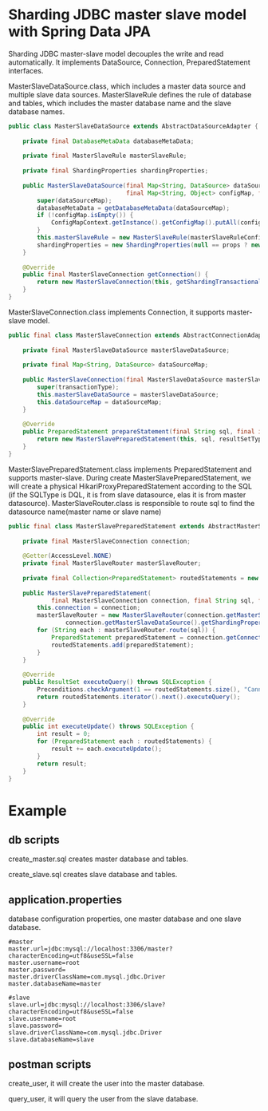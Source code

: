 # Sharding JDBC master slave model with Spring Data JPA
Sharding JDBC master-slave model decouples the write and read automatically. It implements DataSource, Connection, PreparedStatement interfaces.

MasterSlaveDataSource.class, which includes a master data source and multiple slave data sources. MasterSlaveRule defines the rule of database and tables, which includes the master database name and the slave database names.

```java
public class MasterSlaveDataSource extends AbstractDataSourceAdapter {
    
    private final DatabaseMetaData databaseMetaData;
    
    private final MasterSlaveRule masterSlaveRule;
    
    private final ShardingProperties shardingProperties;
    
    public MasterSlaveDataSource(final Map<String, DataSource> dataSourceMap, final MasterSlaveRuleConfiguration masterSlaveRuleConfig,
                                 final Map<String, Object> configMap, final Properties props) throws SQLException {
        super(dataSourceMap);
        databaseMetaData = getDatabaseMetaData(dataSourceMap);
        if (!configMap.isEmpty()) {
            ConfigMapContext.getInstance().getConfigMap().putAll(configMap);
        }
        this.masterSlaveRule = new MasterSlaveRule(masterSlaveRuleConfig);
        shardingProperties = new ShardingProperties(null == props ? new Properties() : props);
    }
    
    @Override
    public final MasterSlaveConnection getConnection() {
        return new MasterSlaveConnection(this, getShardingTransactionalDataSources().getDataSourceMap(), TransactionTypeHolder.get());
    }
}
``` 

MasterSlaveConnection.class implements Connection, it supports master-slave model.
```java
public final class MasterSlaveConnection extends AbstractConnectionAdapter {
    
    private final MasterSlaveDataSource masterSlaveDataSource;
    
    private final Map<String, DataSource> dataSourceMap;
    
    public MasterSlaveConnection(final MasterSlaveDataSource masterSlaveDataSource, final Map<String, DataSource> dataSourceMap, final TransactionType transactionType) {
        super(transactionType);
        this.masterSlaveDataSource = masterSlaveDataSource;
        this.dataSourceMap = dataSourceMap;
    }
  
    @Override
    public PreparedStatement prepareStatement(final String sql, final int resultSetType, final int resultSetConcurrency) throws SQLException {
        return new MasterSlavePreparedStatement(this, sql, resultSetType, resultSetConcurrency);
    }
}
```

MasterSlavePreparedStatement.class implements PreparedStatement and supports master-slave. During create MasterSlavePreparedStatement, we will create a physical HikariProxyPreparedStatement according to the SQL (if the SQLType is DQL, it is from slave datasource, elas it is from master datasource).
MasterSlaveRouter.class is responsible to route sql to find the datasource name(master name or slave name)
```java
public final class MasterSlavePreparedStatement extends AbstractMasterSlavePreparedStatementAdapter {
    
    private final MasterSlaveConnection connection;
    
    @Getter(AccessLevel.NONE)
    private final MasterSlaveRouter masterSlaveRouter;
    
    private final Collection<PreparedStatement> routedStatements = new LinkedList<>();
    
    public MasterSlavePreparedStatement(
            final MasterSlaveConnection connection, final String sql, final int resultSetType, final int resultSetConcurrency, final int resultSetHoldability) throws SQLException {
        this.connection = connection;
        masterSlaveRouter = new MasterSlaveRouter(connection.getMasterSlaveDataSource().getMasterSlaveRule(),
                connection.getMasterSlaveDataSource().getShardingProperties().<Boolean>getValue(ShardingPropertiesConstant.SQL_SHOW));
        for (String each : masterSlaveRouter.route(sql)) {
            PreparedStatement preparedStatement = connection.getConnection(each).prepareStatement(sql, resultSetType, resultSetConcurrency, resultSetHoldability);
            routedStatements.add(preparedStatement);
        }
    }
   
    @Override
    public ResultSet executeQuery() throws SQLException {
        Preconditions.checkArgument(1 == routedStatements.size(), "Cannot support executeQuery for DDL");
        return routedStatements.iterator().next().executeQuery();
    }
    
    @Override
    public int executeUpdate() throws SQLException {
        int result = 0;
        for (PreparedStatement each : routedStatements) {
            result += each.executeUpdate();
        }
        return result;
    }
}
```
# Example 
## db scripts
create_master.sql creates master database and tables. 

create_slave.sql creates slave database and tables.
## application.properties
database configuration properties, one master database and one slave database.
```properties
#master
master.url=jdbc:mysql://localhost:3306/master?characterEncoding=utf8&useSSL=false
master.username=root
master.password=
master.driverClassName=com.mysql.jdbc.Driver
master.databaseName=master

#slave
slave.url=jdbc:mysql://localhost:3306/slave?characterEncoding=utf8&useSSL=false
slave.username=root
slave.password=
slave.driverClassName=com.mysql.jdbc.Driver
slave.databaseName=slave
```
## postman scripts
create_user, it will create the user into the master database.

query_user, it will query the user from the slave database.